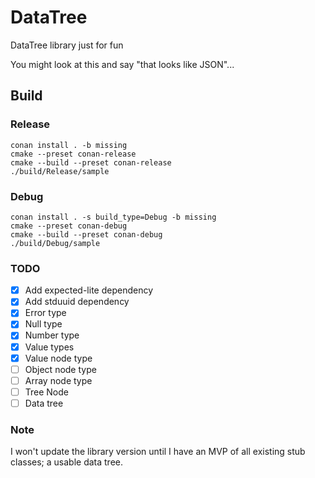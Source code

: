 # DataTree

DataTree library just for fun

You might look at this and say "that looks like JSON"...

## Build

### Release

```
conan install . -b missing
cmake --preset conan-release
cmake --build --preset conan-release
./build/Release/sample
```

### Debug

```
conan install . -s build_type=Debug -b missing
cmake --preset conan-debug
cmake --build --preset conan-debug
./build/Debug/sample
```

### TODO

- [x] Add expected-lite dependency
- [x] Add stduuid dependency
- [x] Error type
- [x] Null type
- [x] Number type
- [x] Value types
- [x] Value node type
- [ ] Object node type
- [ ] Array node type
- [ ] Tree Node
- [ ] Data tree

### Note

I won't update the library version until I have an MVP of all existing stub classes; a usable data tree.
